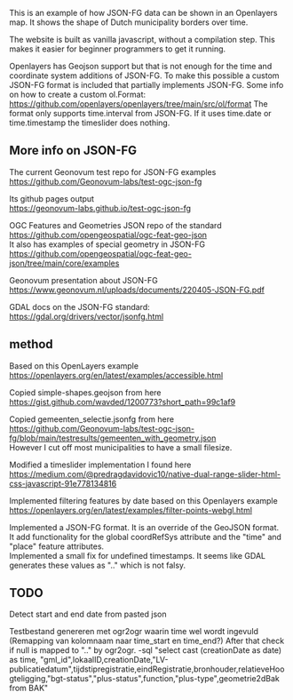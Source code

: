 This is an example of how JSON-FG data can be shown in an Openlayers
map. It shows the shape of Dutch municipality borders over time.

The website is built as vanilla javascript, without a compilation step.
This makes it easier for beginner programmers to get it running.

Openlayers has Geojson support but that is not enough for the time and coordinate system additions of JSON-FG. To make this possible a custom JSON-FG format is included that partially implements JSON-FG.
Some info on how to create a custom ol.Format:  
https://github.com/openlayers/openlayers/tree/main/src/ol/format
The format only supports time.interval from JSON-FG. If it uses time.date or time.timestamp the timeslider does nothing.

## More info on JSON-FG

The current Geonovum test repo for JSON-FG examples  
https://github.com/Geonovum-labs/test-ogc-json-fg

Its github pages output  
https://geonovum-labs.github.io/test-ogc-json-fg

OGC Features and Geometries JSON repo of the standard  
https://github.com/opengeospatial/ogc-feat-geo-json  
It also has examples of special geometry in JSON-FG  
https://github.com/opengeospatial/ogc-feat-geo-json/tree/main/core/examples

Geonovum presentation about JSON-FG  
https://www.geonovum.nl/uploads/documents/220405-JSON-FG.pdf

GDAL docs on the JSON-FG standard:  
https://gdal.org/drivers/vector/jsonfg.html

## method

Based on this OpenLayers example  
https://openlayers.org/en/latest/examples/accessible.html

Copied simple-shapes.geojson from here  
https://gist.github.com/wavded/1200773?short_path=99c1af9

Copied gemeenten_selectie.jsonfg from here  
https://github.com/Geonovum-labs/test-ogc-json-fg/blob/main/testresults/gemeenten_with_geometry.json  
However I cut off most municipalities to have a small filesize.

Modified a timeslider implementation I found here  
https://medium.com/@predragdavidovic10/native-dual-range-slider-html-css-javascript-91e778134816

Implemented filtering features by date based on this Openlayers example  
https://openlayers.org/en/latest/examples/filter-points-webgl.html

Implemented a JSON-FG format. It is an override of the GeoJSON format.  
It add functionality for the global coordRefSys attribute and the "time" and "place" feature attributes.  
Implemented a small fix for undefined timestamps. It seems like GDAL generates these values as ".." which is not falsy.

## TODO

Detect start and end date from pasted json

Testbestand genereren met ogr2ogr waarin time wel wordt ingevuld (Remapping van kolomnaam naar time_start en time_end?)
After that check if null is mapped to ".." by ogr2ogr.
-sql "select cast (creationDate as date) as time, \"gml_id\",lokaalID,creationDate,\"LV-publicatiedatum\",tijdstipregistratie,eindRegistratie,bronhouder,relatieveHoogteligging,\"bgt-status\",\"plus-status\",function,\"plus-type\",geometrie2dBak from BAK"
